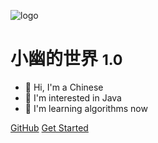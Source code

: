 <!-- _coverpage.md -->

![logo](https://docsify.js.org/_media/icon.svg)

# 小幽的世界 <small>1.0</small>

> 

- 👋 Hi, I'm a Chinese
- 👀 I'm interested in Java
- 🌱 I'm learning algorithms now

[GitHub](https://github.com/KiveAllen)
[Get Started](home.md)